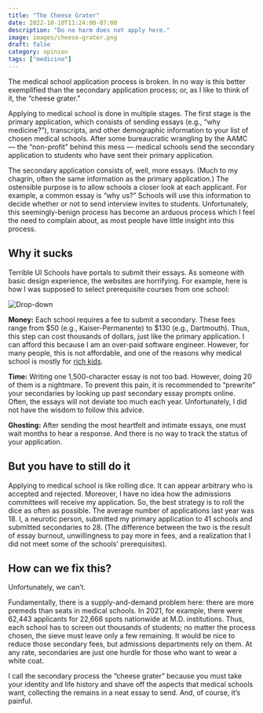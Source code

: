 ```yaml
---
title: "The Cheese Grater"
date: 2022-10-10T11:24:00-07:00
description: "Do no harm does not apply here."
image: images/cheese-grater.png
draft: false
category: opinion
tags: ["medicine"]
---
```


The medical school application process is broken. In no way is this better exemplified than the secondary application process; or, as I like to think of it, the “cheese grater.”

Applying to medical school is done in multiple stages. The first stage is the primary application, which consists of sending essays (e.g., “why medicine?”), transcripts, and other demographic information to your list of chosen medical schools. After some bureaucratic wrangling by the AAMC — the “non-profit” behind this mess — medical schools send the secondary application to students who have sent their primary application.

The secondary application consists of, well, more essays. (Much to my chagrin, often the same information as the primary application.) The ostensible purpose is to allow schools a closer look at each applicant. For example, a common essay is “why us?” Schools will use this information to decide whether or not to send interview invites to students. Unfortunately, this seemingly-benign process has become an arduous process which I feel the need to complain about, as most people have little insight into this process. 


## Why it sucks

Terrible UI
Schools have portals to submit their essays. As someone with basic design experience, the websites are horrifying. For example, here is how I was supposed to select prerequisite courses from one school:

![Drop-down](/images/what-is-this.png)

**Money:**
Each school requires a fee to submit a secondary. These fees range from $50 (e.g., Kaiser-Permanente) to $130 (e.g., Dartmouth). Thus, this step can cost thousands of dollars, just like the primary application. I can afford this because I am an over-paid software engineer. However, for many people, this is not affordable, and one of the reasons why medical school is mostly for [rich kids](https://jamanetwork.com/journals/jamanetworkopen/fullarticle/2790107).

**Time:** 
Writing one 1,500-character essay is not too bad. However, doing 20 of them is a nightmare. To prevent this pain, it is recommended to “prewrite” your secondaries by looking up past secondary essay prompts online. Often, the essays will not deviate too much each year. Unfortunately, I did not have the wisdom to follow this advice.

**Ghosting:**
After sending the most heartfelt and intimate essays, one must wait months to hear a response. And there is no way to track the status of your application. 

## But you have to still do it

Applying to medical school is like rolling dice. It can appear arbitrary who is accepted and rejected. Moreover, I have no idea how the admissions committees will receive my application. So, the best strategy is to roll the dice as often as possible. The average number of applications last year was 18. I, a neurotic person, submitted my primary application to 41 schools and submitted secondaries to 28. (The difference between the two is the result of essay burnout, unwillingness to pay more in fees, and a realization that I did not meet some of the schools’ prerequisites).

## How can we fix this? 

Unfortunately, we can’t.

Fundamentally, there is a supply-and-demand problem here: there are more premeds than seats in medical schools. In 2021, for example, there were 62,443 applicants for ​​22,666 spots nationwide at M.D. institutions. Thus, each school has to screen out thousands of students; no matter the process chosen, the sieve must leave only a few remaining. It would be nice to reduce those secondary fees, but admissions departments rely on them. At any rate, secondaries are just one hurdle for those who want to wear a white coat.

I call the secondary process the “cheese grater” because you must take your identity and life history and shave off the aspects that medical schools want, collecting the remains in a neat essay to send. And, of course, it’s painful.
